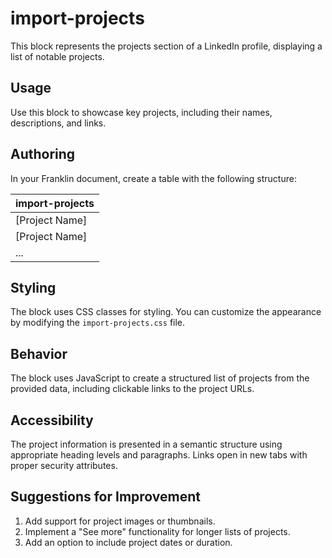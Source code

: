 # import-projects

This block represents the projects section of a LinkedIn profile, displaying a list of notable projects.

## Usage

Use this block to showcase key projects, including their names, descriptions, and links.

## Authoring

In your Franklin document, create a table with the following structure:

| import-projects |
| :---- |
| [Project Name] | [Project Description] | [Project URL] |
| [Project Name] | [Project Description] | [Project URL] |
| ... |

## Styling

The block uses CSS classes for styling. You can customize the appearance by modifying the `import-projects.css` file.

## Behavior

The block uses JavaScript to create a structured list of projects from the provided data, including clickable links to the project URLs.

## Accessibility

The project information is presented in a semantic structure using appropriate heading levels and paragraphs. Links open in new tabs with proper security attributes.

## Suggestions for Improvement

1. Add support for project images or thumbnails.
2. Implement a "See more" functionality for longer lists of projects.
3. Add an option to include project dates or duration.